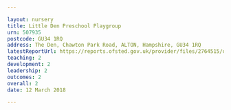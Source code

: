 ```yaml
---

layout: nursery
title: Little Den Preschool Playgroup
urn: 507935
postcode: GU34 1RQ
address: The Den, Chawton Park Road, ALTON, Hampshire, GU34 1RQ
latestReportUrl: https://reports.ofsted.gov.uk/provider/files/2764515/urn/507935.pdf
teaching: 2
development: 2
leadership: 2
outcomes: 2
overall: 2
date: 12 March 2018

---
```

